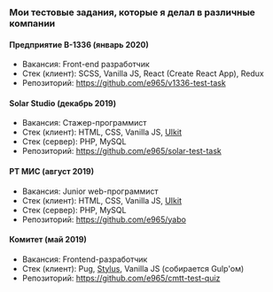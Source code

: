 ### Мои тестовые задания, которые я делал в различные компании

#### Предприятие В-1336 (январь 2020)

* Вакансия: Front-end разработчик
* Стек (клиент): SCSS, Vanilla JS, React (Create React App), Redux
* Репозиторий: https://github.com/e965/v1336-test-task

#### Solar Studio (декабрь 2019)

* Вакансия: Стажер-программист
* Стек (клиент): HTML, CSS, Vanilla JS, [UIkit](https://getuikit.com)
* Стек (сервер): PHP, MySQL
* Репозиторий: https://github.com/e965/solar-test-task

#### РТ МИС (август 2019)

* Вакансия: Junior web-программист
* Стек (клиент): HTML, CSS, Vanilla JS, [UIkit](https://getuikit.com)
* Стек (сервер): PHP, MySQL
* Репозиторий: https://github.com/e965/yabo

#### Комитет (май 2019)

* Вакансия: Frontend-разработчик
* Стек (клиент): Pug, [Stylus](https://stylus-lang.com), Vanilla JS (собирается Gulp'ом)
* Репозиторий: https://github.com/e965/cmtt-test-quiz

